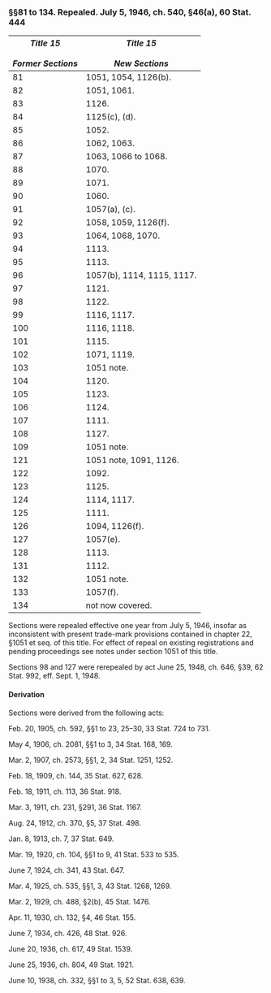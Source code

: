 ### §§81 to 134. Repealed. July 5, 1946, ch. 540, §46(a), 60 Stat. 444 ###

|*Title 15<br/><br/>Former Sections*|*Title 15<br/><br/>New Sections*|
|-----------------------------------|--------------------------------|
|                81                 |      1051, 1054, 1126(b).      |
|                82                 |          1051, 1061.           |
|                83                 |             1126.              |
|                84                 |         1125(c), (d).          |
|                85                 |             1052.              |
|                86                 |          1062, 1063.           |
|                87                 |      1063, 1066 to 1068.       |
|                88                 |             1070.              |
|                89                 |             1071.              |
|                90                 |             1060.              |
|                91                 |         1057(a), (c).          |
|                92                 |      1058, 1059, 1126(f).      |
|                93                 |       1064, 1068, 1070.        |
|                94                 |             1113.              |
|                95                 |             1113.              |
|                96                 |   1057(b), 1114, 1115, 1117.   |
|                97                 |             1121.              |
|                98                 |             1122.              |
|                99                 |          1116, 1117.           |
|                100                |          1116, 1118.           |
|                101                |             1115.              |
|                102                |          1071, 1119.           |
|                103                |           1051 note.           |
|                104                |             1120.              |
|                105                |             1123.              |
|                106                |             1124.              |
|                107                |             1111.              |
|                108                |             1127.              |
|                109                |           1051 note.           |
|                121                |     1051 note, 1091, 1126.     |
|                122                |             1092.              |
|                123                |             1125.              |
|                124                |          1114, 1117.           |
|                125                |             1111.              |
|                126                |         1094, 1126(f).         |
|                127                |            1057(e).            |
|                128                |             1113.              |
|                131                |             1112.              |
|                132                |           1051 note.           |
|                133                |            1057(f).            |
|                134                |        not now covered.        |

Sections were repealed effective one year from July 5, 1946, insofar as inconsistent with present trade-mark provisions contained in chapter 22, §1051 et seq. of this title. For effect of repeal on existing registrations and pending proceedings see notes under section 1051 of this title.

Sections 98 and 127 were rerepealed by act June 25, 1948, ch. 646, §39, 62 Stat. 992, eff. Sept. 1, 1948.

#### Derivation ####

Sections were derived from the following acts:

Feb. 20, 1905, ch. 592, §§1 to 23, 25–30, 33 Stat. 724 to 731.

May 4, 1906, ch. 2081, §§1 to 3, 34 Stat. 168, 169.

Mar. 2, 1907, ch. 2573, §§1, 2, 34 Stat. 1251, 1252.

Feb. 18, 1909, ch. 144, 35 Stat. 627, 628.

Feb. 18, 1911, ch. 113, 36 Stat. 918.

Mar. 3, 1911, ch. 231, §291, 36 Stat. 1167.

Aug. 24, 1912, ch. 370, §5, 37 Stat. 498.

Jan. 8, 1913, ch. 7, 37 Stat. 649.

Mar. 19, 1920, ch. 104, §§1 to 9, 41 Stat. 533 to 535.

June 7, 1924, ch. 341, 43 Stat. 647.

Mar. 4, 1925, ch. 535, §§1, 3, 43 Stat. 1268, 1269.

Mar. 2, 1929, ch. 488, §2(b), 45 Stat. 1476.

Apr. 11, 1930, ch. 132, §4, 46 Stat. 155.

June 7, 1934, ch. 426, 48 Stat. 926.

June 20, 1936, ch. 617, 49 Stat. 1539.

June 25, 1936, ch. 804, 49 Stat. 1921.

June 10, 1938, ch. 332, §§1 to 3, 5, 52 Stat. 638, 639.